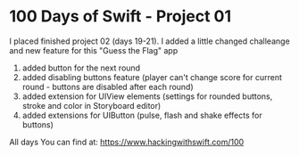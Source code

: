 # 100 Days of Swift - Project 01

I placed finished project 02 (days 19-21). I added a little changed challeange and new feature for this "Guess the Flag" app

1) added button for the next round
2) added disabling buttons feature (player can't change score for current round - buttons are disabled after each round)
3) added extension for UIView elements (settings for rounded buttons, stroke and color in Storyboard editor)
4) added extensions for UIButton (pulse, flash and shake effects for buttons)

All days You can find at: <https://www.hackingwithswift.com/100>
